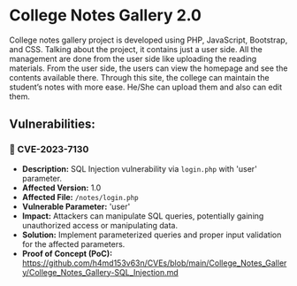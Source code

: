 # College Notes Gallery 2.0
College notes gallery project is developed using PHP, JavaScript, Bootstrap, and CSS. Talking about the project, it contains just a user side. All the management are done from the user side like uploading the reading materials. From the user side, the users can view the homepage and see the contents available there. Through this site,  the college can maintain the student’s notes with more ease. He/She can upload them and also can edit them.

## Vulnerabilities:

### 🎯 CVE-2023-7130
+ **Description:** SQL Injection vulnerability via `login.php` with 'user' parameter.
+ **Affected Version:** 1.0
+ **Affected File:** `/notes/login.php`
+ **Vulnerable Parameter:** 'user'
+ **Impact:** Attackers can manipulate SQL queries, potentially gaining unauthorized access or manipulating data.
+ **Solution:** Implement parameterized queries and proper input validation for the affected parameters.
+ **Proof of Concept (PoC):** https://github.com/h4md153v63n/CVEs/blob/main/College_Notes_Gallery/College_Notes_Gallery-SQL_Injection.md
